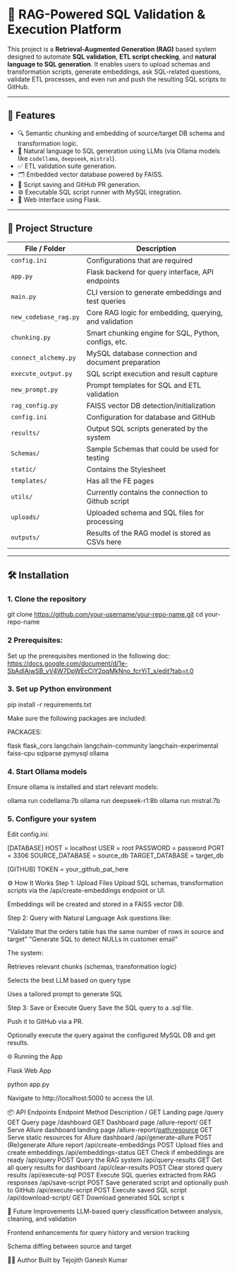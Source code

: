 # 🧠 RAG-Powered SQL Validation & Execution Platform

This project is a **Retrieval-Augmented Generation (RAG)** based system designed to automate **SQL validation**, **ETL script checking**, and **natural language to SQL generation**. It enables users to upload schemas and transformation scripts, generate embeddings, ask SQL-related questions, validate ETL processes, and even run and push the resulting SQL scripts to GitHub.

---

## 🚀 Features

- 🔍 Semantic chunking and embedding of source/target DB schema and transformation logic.
- 🧠 Natural language to SQL generation using LLMs (via Ollama models like `codellama`, `deepseek`, `mistral`).
- ✅ ETL validation suite generation.
- 🗂️ Embedded vector database powered by FAISS.
- 💾 Script saving and GitHub PR generation.
- ⚙️ Executable SQL script runner with MySQL integration.
- 📄 Web interface using Flask.

---

## 📁 Project Structure

| File / Folder          | Description |
|------------------------|-------------|
| `config.ini`           | Configurations that are required |
| `app.py`               | Flask backend for query interface, API endpoints |
| `main.py`              | CLI version to generate embeddings and test queries |
| `new_codebase_rag.py`  | Core RAG logic for embedding, querying, and validation |
| `chunking.py`          | Smart chunking engine for SQL, Python, configs, etc. |
| `connect_alchemy.py`   | MySQL database connection and document preparation |
| `execute_output.py`    | SQL script execution and result capture |
| `new_prompt.py`        | Prompt templates for SQL and ETL validation |
| `rag_config.py`        | FAISS vector DB detection/initialization |
| `config.ini`           | Configuration for database and GitHub |
| `results/`             | Output SQL scripts generated by the system |
| `Schemas/`             | Sample Schemas that could be used for testing |
| `static/`              | Contains the Stylesheet|
| `templates/`           | Has all the FE pages|
| `utils/`               | Currently contains the connection to Github script|
| `uploads/`             | Uploaded schema and SQL files for processing |
| `outputs/`             | Results of the RAG model is stored as CSVs here |



---

## 🛠️ Installation

### 1. Clone the repository

git clone https://github.com/your-username/your-repo-name.git
cd your-repo-name

### 2 Prerequisites:

Set up the prerequisites mentioned in the following doc:
https://docs.google.com/document/d/1e-SbAdlAjwSB_vV4W7DpWEcCiY2pqMkNno_fcrYiT_s/edit?tab=t.0

### 3. Set up Python environment

pip install -r requirements.txt

Make sure the following packages are included:

PACKAGES:

flask
flask_cors
langchain
langchain-community
langchain-experimental
faiss-cpu
sqlparse
pymysql
ollama


### 4. Start Ollama models
Ensure ollama is installed and start relevant models:

ollama run codellama:7b
ollama run deepseek-r1:8b
ollama run mistral:7b

### 5. Configure your system
Edit config.ini:

[DATABASE]
HOST = localhost
USER = root
PASSWORD = password
PORT = 3306
SOURCE_DATABASE = source_db
TARGET_DATABASE = target_db

[GITHUB]
TOKEN = your_github_pat_here


⚙️ How It Works
Step 1: Upload Files
Upload SQL schemas, transformation scripts via the /api/create-embeddings endpoint or UI.

Embeddings will be created and stored in a FAISS vector DB.

Step 2: Query with Natural Language
Ask questions like:

"Validate that the orders table has the same number of rows in source and target"
"Generate SQL to detect NULLs in customer email"

The system:

Retrieves relevant chunks (schemas, transformation logic)

Selects the best LLM based on query type

Uses a tailored prompt to generate SQL

Step 3: Save or Execute Query
Save the SQL query to a .sql file.

Push it to GitHub via a PR.

Optionally execute the query against the configured MySQL DB and get results.

🌐 Running the App

Flask Web App

python app.py

Navigate to http://localhost:5000 to access the UI.

📦 API Endpoints
Endpoint	                    Method	    Description
/	                            GET	        Landing page
/query	                        GET	        Query page
/dashboard	                    GET	        Dashboard page
/allure-report/	                GET	        Serve Allure dashboard landing page
/allure-report/<path:resource>	GET	        Serve static resources for Allure dashboard
/api/generate-allure	        POST	    (Re)generate Allure report
/api/create-embeddings	        POST	    Upload files and create embeddings
/api/embeddings-status	        GET	        Check if embeddings are ready
/api/query	                    POST	    Query the RAG system
/api/query-results	            GET	        Get all query results for dashboard
/api/clear-results	            POST	    Clear stored query results
/api/execute-sql	            POST	    Execute SQL queries extracted from RAG responses
/api/save-script	            POST	    Save generated script and optionally push to GitHub
/api/execute-script	            POST	    Execute saved SQL script
/api/download-script/<filename>	GET	        Download generated SQL script
s

🧩 Future Improvements
LLM-based query classification between analysis, cleaning, and validation

Frontend enhancements for query history and version tracking

Schema diffing between source and target

👨‍💻 Author
Built by Tejojith Ganesh Kumar